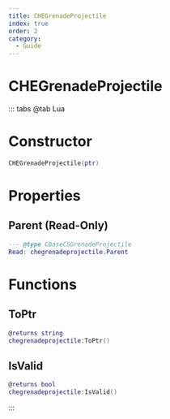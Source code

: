 ```yaml
---
title: CHEGrenadeProjectile
index: true
order: 2
category:
  - Guide
---
```


# CHEGrenadeProjectile

::: tabs
@tab Lua
# Constructor
```lua
CHEGrenadeProjectile(ptr)
```
# Properties
## Parent (Read-Only)
```lua
--- @type CBaseCSGrenadeProjectile
Read: chegrenadeprojectile.Parent
```
# Functions
## ToPtr
```lua
@returns string
chegrenadeprojectile:ToPtr()
```
## IsValid
```lua
@returns bool
chegrenadeprojectile:IsValid()
```

:::